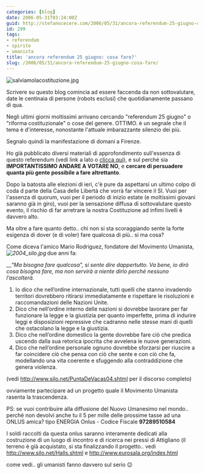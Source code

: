 ```yaml
---
categories: [blog]
date: 2006-05-31T03:24:00Z
guid: http://stefanocecere.com/2006/05/31/ancora-referendum-25-giugno-cosa-fare/
id: 299
tags:
- referendum
- spirito
- umanista
title: 'ancora referendum 25 giugno: cosa fare?'
slug: /2006/05/31/ancora-referendum-25-giugno-cosa-fare/
---
```


<img id="image297" alt="salviamolacostituzione.jpg" src="http://stefanocecere.com/wp-content/uploads/sites/3/2006/05/salviamolacostituzione.jpg" />

Scrivere su questo blog comincia ad essere faccenda da non sottovalutare, date le centinaia di persone (robots esclusi) che quotidianamente passano di qua.

Negli ultimi giorni moltissimi arrivano cercando "referendum 25 giugno" o "riforma costituzionale" o cose del genere. OTTIMO. è un segnale che il tema è d'interesse, nonostante l'attuale imbarazzante silenzio dei più.

Segnalo quindi la manifestazione di domani a Firenze.

Ho già pubblicato diversi materiali di approfondimento sull'essenza di questo referendum (vedi link a lato o [clicca qui](http://stefanocecere.com/2006/05/27/referendum-25-giugno-google-ruby-on-rails-e-le-multe-da-pagare/)), e sul perché sia **IMPORTANTISSIMO ANDARE A VOTARE NO**, e **cercare di persuadere quanta più gente possibile a fare altrettanto**.

Dopo la batosta alle elezioni di ieri, c'è pure da aspettarsi un ultimo colpo di coda d parte della Casa delle Libertà che vorrà far vincere il SI. Vuoi per l'assenza di quorum, vuoi per il periodo di inizio estate (e moltissimi giovani saranno già in giro), vuoi per la sensazione diffusa di sottovalutare questo evento, il rischio di far arretrare la nostra Costituzione ad infimi livelli è davvero alto.

Ma oltre a fare quanto detto.. chi non si sta scoraggiando sente la forte esigenza di dover (e di voler) fare qualcosa di più.. si ma cosa?

Come diceva l'amico Mario Rodriguez, fondatore del Movimento Umanista, due anni fa: _<img align="left" title="2004_silo.jpg" id="image298" alt="2004_silo.jpg" src="http://stefanocecere.com/wp-content/uploads/sites/3/2006/05/2004_silo.jpg" />_

 ___“Ma bisogna fare qualcosa”, si sente dire dappertutto. Va bene, io dirò cosa bisogna fare, ma non servirà a niente dirlo perché nessuno l’ascolterà._

  1. Io dico che nell’ordine internazionale, tutti quelli che stanno invadendo territori dovrebbero ritirarsi immediatamente e rispettare le risoluzioni e raccomandazioni delle Nazioni Unite.
  2. Dico che nell’ordine interno delle nazioni si dovrebbe lavorare per far funzionare la legge e la giustizia per quanto imperfette, prima di indurire leggi e disposizioni repressive che cadranno nelle stesse mani di quelli che ostacolano la legge e la giustizia.
  3. Dico che nell’ordine domestico la gente dovrebbe fare ciò che predica uscendo dalla sua retorica ipocrita che avvelena le nuove generazioni.
  4. Dico che nell’ordine personale ognuno dovrebbe sforzarsi per riuscire a far coincidere ciò che pensa con ciò che sente e con ciò che fa, modellando una vita coerente e sfuggendo alla contraddizione che genera violenza.

(vedi <http://www.silo.net/PuntaDeVacas04.shtml> per il discorso completo)

ovviamente partecipare ad un progetto quale il Movimento Umanista rasenta la trascendenza.

PS: se vuoi contribuire alla diffusione del Nuovo Umanesimo nel mondo.. perché non devolvi anche tu il 5 per mille delle prossime tasse ad una ONLUS amica? tipo ENERGIA Onlus - Codice Fiscale **97289510584**

I soldi raccolti da questa onlus saranno interamente dedicati alla costruzione di un luogo di incontro e di ricerca nei pressi di Attigliano (il terreno è già acquistato, si sta finalizzando il progetto.. vedi <http://www.silo.net/Halls.shtml> e <http://www.eurosala.org/index.html>

come vedi.. gli umanisti fanno davvero sul serio 😉